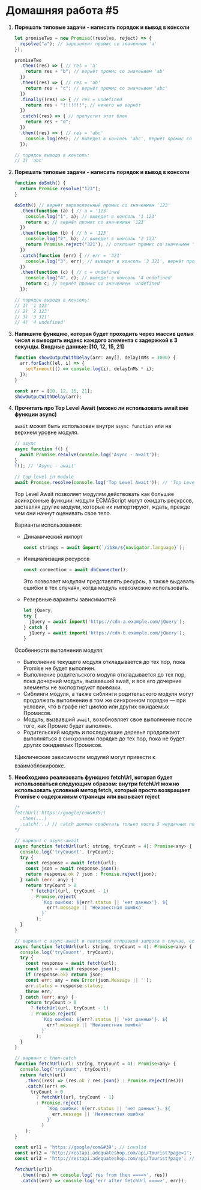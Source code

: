 # Домашняя работа #5

1. **Порешать типовые задачи - написать порядок и вывод в консоли**

    ```javascript
    let promiseTwo = new Promise((resolve, reject) => {
      resolve("a"); // зарезолвит промис со значением 'a'
    });

    promiseTwo
      .then((res) => { // res = 'a'
        return res + "b"; // вернёт промис со значением 'ab'
      })
      .then((res) => { // res = 'ab'
        return res + "с"; // вернёт промис со значением 'abc'
      })
      .finally((res) => { // res = undefined
        return res + "!!!!!!!"; // ничего не вернёт
      })
      .catch((res) => { // пропустит этот блок
        return res + "d";
      })
      .then((res) => { // res = 'abc'
        console.log(res); // выведет в консоль 'abc', вернёт промис со значением undefined
      });

    // порядок вывода в консоль:
    // 1) 'abc'

    ```

2. **Порешать типовые задачи - написать порядок и вывод в консоли**

    ```javascript
    function doSmth() {
      return Promise.resolve("123");
    }

    doSmth() // вернёт зарезолвенный промис со значением '123'
      .then(function (a) { // a = '123'
        console.log("1", a); // выведет в консоль '1 123'
        return a; // вернёт промис со значением '123'
      })
      .then(function (b) { // b = '123'
        console.log("2", b); // выведет в консоль '2 123'
        return Promise.reject("321"); // отклонит промис со значением '321'
      })
      .catch(function (err) { // err = '321'
        console.log("3", err); // выведет в консоль '3 321', вернёт промис со значением undefined
      })
      .then(function (c) { // c = undefined
        console.log("4", c); // выведет в консоль '4 undefined'
        return c; // вернёт промис со значением 'undefined'
      });

    // порядок вывода в консоль: 
    // 1) '1 123'
    // 2) '2 123'
    // 3) '3 321'
    // 4) '4 undefined'

    ```

3. **Напишите функцию, которая будет проходить через массив целых чисел и выводить индекс каждого элемента с задержкой в 3 секунды. Входные данные: [10, 12, 15, 21]**

    ```javascript
    function showOutputWithDelay(arr: any[], delayInMs = 3000) {
      arr.forEach((el, i) => {
        setTimeout(() => console.log(i), delayInMs * i);
      });
    }

    const arr = [10, 12, 15, 21];
    showOutputWithDelay(arr);

    ```

4. **Прочитать про Top Level Await (можно ли использовать await вне функции async)**

    `await` может быть использован внутри `async function` или на верхнем уровне модуля.

    ```javascript
    // async
    async function f() {
      await Promise.resolve(console.log('Async - await'));
    }
    f(); // 'Async - await'
    ```

    ```javascript
    // top level in module
    await Promise.resolve(console.log('Top Level Await')); // 'Top Level Await'
    ```

    Top Level Await позволяет модулям действовать как большие асинхронные функции: модули ECMAScript могут ожидать ресурсов, заставляя другие модули, которые их импортируют, ждать, прежде чем они начнут оценивать свое тело.

    Варианты использования:
      * Динамический импорт

        ```javascript
        const strings = await import(`/i18n/${navigator.language}`);
        ```

      * Инициализация ресурсов

        ```javascript
        const connection = await dbConnector();
        ```

        Это позволяет модулям представлять ресурсы, а также выдавать ошибки в тех случаях, когда модуль невозможно использовать.

      * Резервные варианты зависимостей

        ```javascript
        let jQuery;
        try {
          jQuery = await import('https://cdn-a.example.com/jQuery');
        } catch {
          jQuery = await import('https://cdn-b.example.com/jQuery');
        }
        ```

    Особенности выполнения модуля:
      * Выполнение текущего модуля откладывается до тех пор, пока Promise не будет выполнен.
      * Выполнение родительского модуля откладывается до тех пор, пока дочерний модуль, вызвавший await, и все его дочерние элементы не экспортируют привязки.
      * Сиблинги модуля, а также сиблинги родительского модуля могут продолжать выполнение в том же синхронном порядке — при условии, что в графе нет циклов или других ожидаемых Промисов.
      * Модуль, вызвавший `await`, возобновляет свое выполнение после того, как Промис будет выполнен.
      * Родительский модуль и последующие деревья продолжают выполняться в синхронном порядке до тех пор, пока не будет других ожидаемых Промисов.

      ❗️Циклические зависимости модулей могут привести к взаимоблокировке.

5. **Необходимо реализовать функцию fetchUrl, которая будет использоваться следующим образом: внутри fetchUrl можно использовать условный метод fetch, который просто возвращает Promise с содержимым страницы или вызывает reject**

    ```javascript
    /*
    fetchUrl('https://google/com&#39;)
      .then(...)
      .catch(...) // сatch должен сработать только после 5 неудачных попыток получить содержимое страницы внутри fetchUrl
    */

    // вариант с async-await
    async function fetchUrl(url: string, tryCount = 4): Promise<any> {
      console.log('tryCouont', tryCount);
      try {
        const response = await fetch(url);
        const json = await response.json();
        return response.ok ? json : Promise.reject(json);
      } catch (err: any) {
        return tryCount > 0
          ? fetchUrl(url, tryCount - 1)
          : Promise.reject(
              `Код ошибки: ${err?.status || 'нет данных'}. ${
                err?.message || 'Неизвестная ошибка'
              }`
            );
      }
    }

    // вариант с async-await и повторной отправкой запроса в случае, если от сервера пришла ошибка
    async function fetchUrl(url: string, tryCount = 4): Promise<any> {
      console.log('tryCouont', tryCount);
      try {
        const response = await fetch(url);
        const json = await response.json();
        if (response.ok) return json;
        const err: any = new Error(json.Message || '');
        err.status = response.status;
        throw err;
      } catch (err: any) {
        return tryCount > 0
          ? fetchUrl(url, tryCount - 1)
          : Promise.reject(
              `Код ошибки: ${err?.status || 'нет данных'}. ${
                err?.message || 'Неизвестная ошибка'
              }`
            );
      }
    }

    // вариант с then-catch
    function fetchUrl(url: string, tryCount = 4): Promise<any> {
      console.log('tryCount', tryCount);
      return fetch(url)
        .then((res) => (res.ok ? res.json() : Promise.reject(res)))
        .catch((err) =>
          tryCount > 0
            ? fetchUrl(url, tryCount - 1)
            : Promise.reject(
                `Код ошибки: ${err.status || 'нет данных'}. ${
                  err.message || 'Неизвестная ошибка'
                }`
              )
        );
    }

    const url1 = 'https://google/com&#39'; // invalid
    const url2 = 'http://restapi.adequateshop.com/api/Tourist?page=1'; // valid
    const url3 = 'http://restapi.adequateshop.com/api/Tourist?page'; // invalid

    fetchUrl(url1)
      .then((res) => console.log('res from then ====>', res))
      .catch((err) => console.log('err after fetchUrl ====>', err));

    ```
